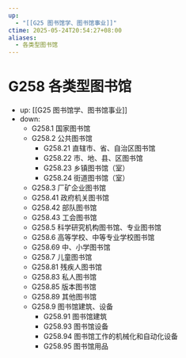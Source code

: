 ```yaml
---
up:
  - "[[G25 图书馆学、图书馆事业]]"
ctime: 2025-05-24T20:54:27+08:00
aliases:
  - 各类型图书馆
---
```


# G258 各类型图书馆

- up: [[G25 图书馆学、图书馆事业]]
- down:	
	- G258.1 国家图书馆
	- G258.2 公共图书馆
		- G258.21 直辖市、省、自治区图书馆
		- G258.22 市、地、县、区图书馆
		- G258.23 乡镇图书馆（室）
		- G258.24 街道图书馆（室）
	- G258.3 厂矿企业图书馆
	- G258.41 政府机关图书馆
	- G258.42 部队图书馆
	- G258.43 工会图书馆
	- G258.5 科学研究机构图书馆、专业图书馆
	- G258.6 高等学校、中等专业学校图书馆
	- G258.69 中、小学图书馆
	- G258.7 儿童图书馆
	- G258.81 残疾人图书馆
	- G258.83 私人图书馆
	- G258.85 版本图书馆
	- G258.89 其他图书馆
	- G258.9 图书馆建筑、设备
		- G258.91 图书馆建筑
		- G258.93 图书馆设备
		- G258.94 图书馆工作的机械化和自动化设备
		- G258.95 图书馆用品
	
